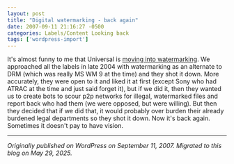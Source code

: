 ```yaml
---
layout: post
title: "Digital watermarking - back again"
date: 2007-09-11 21:16:27 -0500
categories: Labels/Content Looking back
tags: ['wordpress-import']
---
```


It's almost funny to me that Universal is [moving into watermarking](http://blog.wired.com/music/2007/08/universals-open.html). We approached all the labels in late 2004 with watermarking as an alternate to DRM (which was really MS WM 9 at the time) and they shot it down. More accurately, they were open to it and liked it at first (except Sony who had ATRAC at the time and just said forget it), but if we did it, then they wanted us to create bots to scour p2p networks for illegal, watermarked files and report back who had them (we were opposed, but were willing). But then they decided that if we did that, it would probably over burden their already burdened legal departments so they shot it down. Now it's back again. Sometimes it doesn't pay to have vision.

---

*Originally published on WordPress on September 11, 2007. Migrated to this blog on May 29, 2025.*
